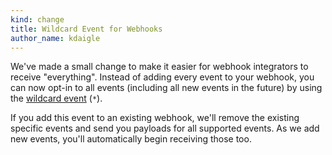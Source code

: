 ```yaml
---
kind: change
title: Wildcard Event for Webhooks
author_name: kdaigle
---
```


We've made a small change to make it easier for webhook integrators to receive "everything".
Instead of adding every event to your webhook, you can now opt-in to all events (including
all new events in the future) by using the [wildcard event](/webhooks/#wildcard-event) (`*`).

If you add this event to an existing webhook, we'll remove the existing specific events and
send you payloads for all supported events. As we add new events, you'll automatically
begin receiving those too.
